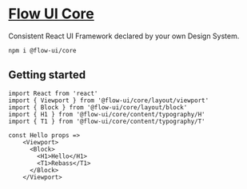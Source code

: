 # [Flow UI Core](http://flowui.abr.tech)
Consistent React UI Framework declared by your own Design System. 

```
npm i @flow-ui/core
```

## Getting started

```
import React from 'react'
import { Viewport } from '@flow-ui/core/layout/viewport'
import { Block } from '@flow-ui/core/layout/block'
import { H1 } from '@flow-ui/core/content/typography/H'
import { T1 } from '@flow-ui/core/content/typography/T'

const Hello props =>
	<Viewport>
	  <Block>
	    <H1>Hello</H1>
	    <T1>Rebass</T1>
	  </Block>
	</Viewport>
```